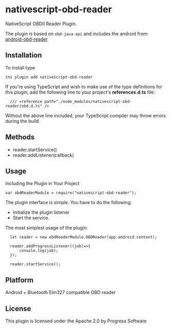 # nativescript-obd-reader

NativeScript OBDII Reader Plugin.

The plugin is based on `obd-java-api` and includes the android from: [android-obd-reader](https://github.com/pires/android-obd-reader)

## Installation
To install type

```
tns plugin add nativescript-obd-reader

```

If you're using TypeScript and wish to make use of the type definitions for this plugin, add the following line to your project's **references.d.ts** file:

```
  /// <reference path="./node_modules/nativescript-obd-reader/obd.d.ts" />
```

Without the above line included, your TypeScript compiler may throw errors during the build.


## Methods

- reader.startService()
- reader.addListener(callback)

## Usage

Including the Plugin in Your Project

    var obdReaderModule = require("nativescript-obd-reader");


The plugin interface is simple. You have to do the following:

* Initialize the plugin listener
* Start the service.

The most simplest usage of the plugin:

```
  let reader = new obdReaderModule.OBDReader(app.android.context);

  reader.addProgressListener((job)=>{
      console.log(job);
  });

  reader.startService();
```
## Platform

Android + Bluetooth Elm327 compatible OBD reader

## License
This plugin is licensed under the Apache 2.0 by Progress Software
